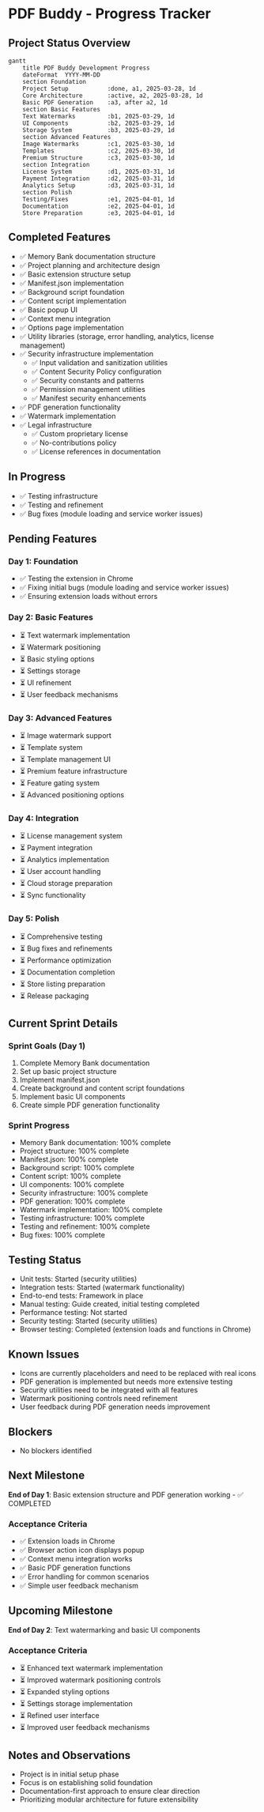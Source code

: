 # PDF Buddy - Progress Tracker

## Project Status Overview
```mermaid
gantt
    title PDF Buddy Development Progress
    dateFormat  YYYY-MM-DD
    section Foundation
    Project Setup           :done, a1, 2025-03-28, 1d
    Core Architecture       :active, a2, 2025-03-28, 1d
    Basic PDF Generation    :a3, after a2, 1d
    section Basic Features
    Text Watermarks         :b1, 2025-03-29, 1d
    UI Components           :b2, 2025-03-29, 1d
    Storage System          :b3, 2025-03-29, 1d
    section Advanced Features
    Image Watermarks        :c1, 2025-03-30, 1d
    Templates               :c2, 2025-03-30, 1d
    Premium Structure       :c3, 2025-03-30, 1d
    section Integration
    License System          :d1, 2025-03-31, 1d
    Payment Integration     :d2, 2025-03-31, 1d
    Analytics Setup         :d3, 2025-03-31, 1d
    section Polish
    Testing/Fixes           :e1, 2025-04-01, 1d
    Documentation           :e2, 2025-04-01, 1d
    Store Preparation       :e3, 2025-04-01, 1d
```

## Completed Features
- ✅ Memory Bank documentation structure
- ✅ Project planning and architecture design
- ✅ Basic extension structure setup
- ✅ Manifest.json implementation
- ✅ Background script foundation
- ✅ Content script implementation
- ✅ Basic popup UI
- ✅ Context menu integration
- ✅ Options page implementation
- ✅ Utility libraries (storage, error handling, analytics, license management)
- ✅ Security infrastructure implementation
  - ✅ Input validation and sanitization utilities
  - ✅ Content Security Policy configuration
  - ✅ Security constants and patterns
  - ✅ Permission management utilities
  - ✅ Manifest security enhancements
- ✅ PDF generation functionality
- ✅ Watermark implementation
- ✅ Legal infrastructure
  - ✅ Custom proprietary license
  - ✅ No-contributions policy
  - ✅ License references in documentation

## In Progress
- ✅ Testing infrastructure
- ✅ Testing and refinement
- ✅ Bug fixes (module loading and service worker issues)



## Pending Features

### Day 1: Foundation
- ✅ Testing the extension in Chrome
- ✅ Fixing initial bugs (module loading and service worker issues)
- ✅ Ensuring extension loads without errors

### Day 2: Basic Features
- ⏳ Text watermark implementation
- ⏳ Watermark positioning
- ⏳ Basic styling options
- ⏳ Settings storage
- ⏳ UI refinement
- ⏳ User feedback mechanisms

### Day 3: Advanced Features
- ⏳ Image watermark support
- ⏳ Template system
- ⏳ Template management UI
- ⏳ Premium feature infrastructure
- ⏳ Feature gating system
- ⏳ Advanced positioning options

### Day 4: Integration
- ⏳ License management system
- ⏳ Payment integration
- ⏳ Analytics implementation
- ⏳ User account handling
- ⏳ Cloud storage preparation
- ⏳ Sync functionality

### Day 5: Polish
- ⏳ Comprehensive testing
- ⏳ Bug fixes and refinements
- ⏳ Performance optimization
- ⏳ Documentation completion
- ⏳ Store listing preparation
- ⏳ Release packaging

## Current Sprint Details

### Sprint Goals (Day 1)
1. Complete Memory Bank documentation
2. Set up basic project structure
3. Implement manifest.json
4. Create background and content script foundations
5. Implement basic UI components
6. Create simple PDF generation functionality

### Sprint Progress
- Memory Bank documentation: 100% complete
- Project structure: 100% complete
- Manifest.json: 100% complete
- Background script: 100% complete
- Content script: 100% complete
- UI components: 100% complete
- Security infrastructure: 100% complete
- PDF generation: 100% complete
- Watermark implementation: 100% complete
- Testing infrastructure: 100% complete
- Testing and refinement: 100% complete
- Bug fixes: 100% complete

## Testing Status
- Unit tests: Started (security utilities)
- Integration tests: Started (watermark functionality)
- End-to-end tests: Framework in place
- Manual testing: Guide created, initial testing completed
- Performance testing: Not started
- Security testing: Started (security utilities)
- Browser testing: Completed (extension loads and functions in Chrome)

## Known Issues
- Icons are currently placeholders and need to be replaced with real icons
- PDF generation is implemented but needs more extensive testing
- Security utilities need to be integrated with all features
- Watermark positioning controls need refinement
- User feedback during PDF generation needs improvement

## Blockers
- No blockers identified

## Next Milestone
**End of Day 1**: Basic extension structure and PDF generation working - ✅ COMPLETED

### Acceptance Criteria
- ✅ Extension loads in Chrome
- ✅ Browser action icon displays popup
- ✅ Context menu integration works
- ✅ Basic PDF generation functions
- ✅ Error handling for common scenarios
- ✅ Simple user feedback mechanism

## Upcoming Milestone
**End of Day 2**: Text watermarking and basic UI components

### Acceptance Criteria
- ⏳ Enhanced text watermark implementation
- ⏳ Improved watermark positioning controls
- ⏳ Expanded styling options
- ⏳ Settings storage implementation
- ⏳ Refined user interface
- ⏳ Improved user feedback mechanisms

## Notes and Observations
- Project is in initial setup phase
- Focus is on establishing solid foundation
- Documentation-first approach to ensure clear direction
- Prioritizing modular architecture for future extensibility
